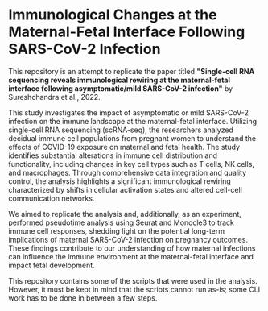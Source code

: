 # Immunological Changes at the Maternal-Fetal Interface Following SARS-CoV-2 Infection

This repository is an attempt to replicate the paper titled **"Single-cell RNA sequencing reveals immunological rewiring at the maternal-fetal interface following asymptomatic/mild SARS-CoV-2 infection"** by Sureshchandra et al., 2022.

This study investigates the impact of asymptomatic or mild SARS-CoV-2 infection on the immune landscape at the maternal-fetal interface. Utilizing single-cell RNA sequencing (scRNA-seq), the researchers analyzed decidual immune cell populations from pregnant women to understand the effects of COVID-19 exposure on maternal and fetal health. The study identifies substantial alterations in immune cell distribution and functionality, including changes in key cell types such as T cells, NK cells, and macrophages. Through comprehensive data integration and quality control, the analysis highlights a significant immunological rewiring characterized by shifts in cellular activation states and altered cell-cell communication networks.

We aimed to replicate the analysis and, additionally, as an experiment, performed pseudotime analysis using Seurat and Monocle3 to track immune cell responses, shedding light on the potential long-term implications of maternal SARS-CoV-2 infection on pregnancy outcomes. These findings contribute to our understanding of how maternal infections can influence the immune environment at the maternal-fetal interface and impact fetal development.

This repository contains some of the scripts that were used in the analysis. However, it must be kept in mind that the scripts cannot run as-is; some CLI work has to be done in between a few steps.
 
